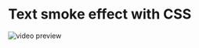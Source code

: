 # Text smoke effect with CSS

![video preview](https://github.com/Clara-Pacheco/awesome_effects_html_css_js/blob/main/readme_preview_videos/Text-smoke-effect-with-html-and-css-Google-Chrome-2023-01-05-12-17-31.gif)